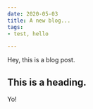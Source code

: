 ```yaml
---
date: 2020-05-03
title: A new blog...
tags:
- test, hello

---
```

Hey, this is a blog post.

## This is a heading.

Yo!